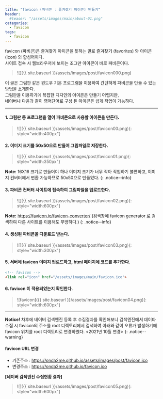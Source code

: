 ```yaml
---
title: "favicon (파비콘 : 즐겨찾기 아이콘) 만들기"
header:
  #teaser: "/assets/images/main/about-01.png"
categories: 
  - favicon
tags:
  - favicon
---
```


favicon (파비콘)은 즐겨찾기 아이콘을 뜻하는 말로 즐겨찾기 (favorites) 와 아이콘 (icon) 의 합성어이다.  
사이트 접속 시 웹브라우저에 보이는 조그만 아이콘이 바로 파비콘이다.  

> ![]({{ site.baseurl }}/assets/images/post/favicon000.png)  

이 글은 그림판 같은 윈도우 기본 프로그램을 이용하여 간단하게 파비콘을 만들 수 있는 방법을 소개한다.    
그림판을 이용하기에 복잡한 디자인의 아이콘은 만들기 어렵지만,  
네이버나 다음과 같이 영어단어로 구성 된 아이콘은 쉽게 작업이 가능하다.

---

#### 1. 그림판 등 프로그램을 열어 파비콘으로 사용할 아이콘을 만든다.  

 > ![]({{ site.baseurl }}/assets/images/post/favicon00.png){: style="width:400px"}

#### 2. 이미지 크기를 50x50으로 만들어 그림파일로 저장한다.  

  > ![]({{ site.baseurl }}/assets/images/post/favicon01.png){: style="width:350px"}  

**Note:** 16X16 크기로 만들어야 하나 이미지 크기가 너무 작아 작업하기 불편하고,
이미지 컨버터에서 변환 가능하므로 50x50으로 만들었다.
{: .notice--info}

#### 3. 파비콘 컨버터 사이트에 접속하여 그림파일을 업로드한다.  

 > ![]({{ site.baseurl }}/assets/images/post/favicon02.png){: style="width:600px"}

**Note:** https://favicon.io/favicon-converter/  (검색창에 favicon generator 로 검색하여 다른 사이트를 이용해도 무방하다.)
{: .notice--info}

#### 4. 생성된 파비콘을 다운로드 받는다.  

   > ![]({{ site.baseurl }}/assets/images/post/favicon03.png){: style="width:300px"}


#### 5. 서버에 favicon 이미지 업로드하고, html 페이지에 코드를 추가한다.
   
```html
<!-- favicon -->
<link rel="icon" href="/assets/images/main/favicon.ico">
```  
  

#### 6. favicon 이 적용되었는지 확인한다.
 > ![favicon]({{ site.baseurl }}/assets/images/post/favicon04.png){: style="width:600px"}
    

---

**Notice!** 차후에 네이버 검색엔진 등록 후 수집결과를 확인해보니 검색엔진에서 데이타 수집 시 favicon의 주소를 root 디렉토리에서 검색하여
아래와 같이 오류가 발생하기에 favicon 위치를 root 디렉토리로 변경하였다.  <2021년 10월 변경>
{: .notice--warning}
#### favicon URL 변경

+ 기존주소 :  https://onda2me.github.io/assets/images/post/favicon.ico
+ 변경주소 : https://onda2me.github.io/favicon.ico    


**[네이버 검색엔진 수집현황 결과]**
 > ![]({{ site.baseurl }}/assets/images/post/favicon05.png){: style="width:600px"}
